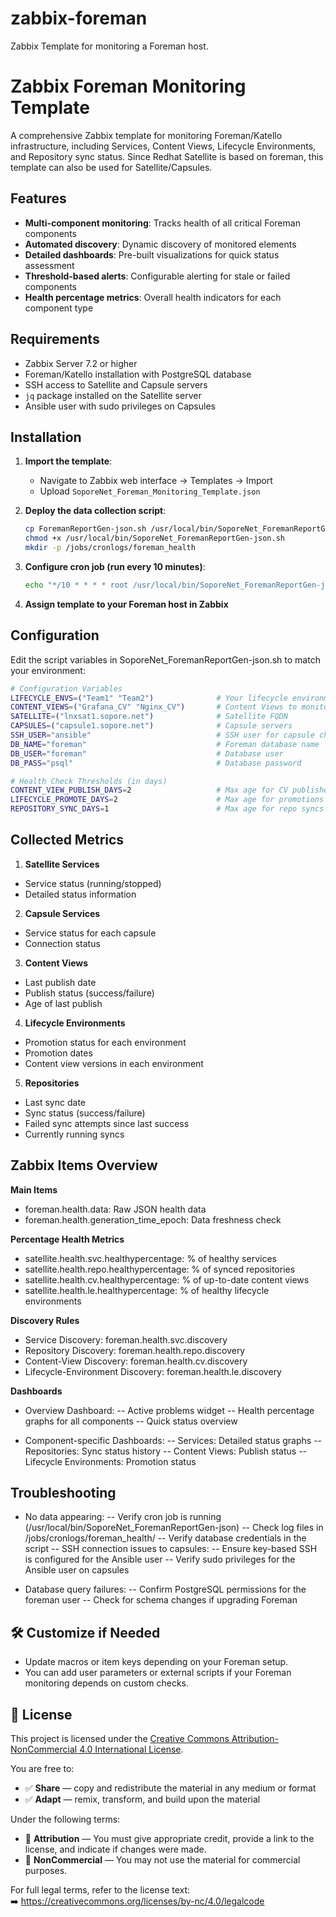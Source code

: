 # zabbix-foreman

Zabbix Template for monitoring a Foreman host.

# Zabbix Foreman Monitoring Template

A comprehensive Zabbix template for monitoring Foreman/Katello infrastructure, including Services, Content Views, Lifecycle Environments, and Repository sync status. Since Redhat Satellite is based on foreman, this template can also be used for Satellite/Capsules.

## Features

- **Multi-component monitoring**: Tracks health of all critical Foreman components
- **Automated discovery**: Dynamic discovery of monitored elements
- **Detailed dashboards**: Pre-built visualizations for quick status assessment
- **Threshold-based alerts**: Configurable alerting for stale or failed components
- **Health percentage metrics**: Overall health indicators for each component type

## Requirements

- Zabbix Server 7.2 or higher
- Foreman/Katello installation with PostgreSQL database
- SSH access to Satellite and Capsule servers
- `jq` package installed on the Satellite server
- Ansible user with sudo privileges on Capsules

## Installation

1. **Import the template**:
   - Navigate to Zabbix web interface → Templates → Import
   - Upload `SoporeNet_Foreman_Monitoring_Template.json`

2. **Deploy the data collection script**:
   ```bash
   cp ForemanReportGen-json.sh /usr/local/bin/SoporeNet_ForemanReportGen-json.sh
   chmod +x /usr/local/bin/SoporeNet_ForemanReportGen-json.sh
   mkdir -p /jobs/cronlogs/foreman_health
   ``` 
3. **Configure cron job (run every 10 minutes)**:
   ```bash
   echo "*/10 * * * * root /usr/local/bin/SoporeNet_ForemanReportGen-json" > /etc/cron.d/SoporeNet_ForemanReportGen-json
    ```
4. **Assign template to your Foreman host in Zabbix**

## Configuration

Edit the script variables in SoporeNet_ForemanReportGen-json.sh to match your environment:
   ```bash
   # Configuration Variables
   LIFECYCLE_ENVS=("Team1" "Team2")              # Your lifecycle environments
   CONTENT_VIEWS=("Grafana_CV" "Nginx_CV")       # Content Views to monitor
   SATELLITE=("lnxsat1.sopore.net")              # Satellite FQDN
   CAPSULES=("capsule1.sopore.net")              # Capsule servers
   SSH_USER="ansible"                            # SSH user for capsule checks
   DB_NAME="foreman"                             # Foreman database name
   DB_USER="foreman"                             # Database user
   DB_PASS="psql"                                # Database password

   # Health Check Thresholds (in days)
   CONTENT_VIEW_PUBLISH_DAYS=2                   # Max age for CV publishes
   LIFECYCLE_PROMOTE_DAYS=2                      # Max age for promotions
   REPOSITORY_SYNC_DAYS=1                        # Max age for repo syncs
   ```

## Collected Metrics

1. **Satellite Services**
- Service status (running/stopped)
- Detailed status information

2. **Capsule Services**
- Service status for each capsule
- Connection status

3. **Content Views**
- Last publish date
- Publish status (success/failure)
- Age of last publish

4. **Lifecycle Environments**
- Promotion status for each environment
- Promotion dates
- Content view versions in each environment

5. **Repositories**
- Last sync date
- Sync status (success/failure)
- Failed sync attempts since last success
- Currently running syncs

## Zabbix Items Overview

**Main Items**
- foreman.health.data: Raw JSON health data
- foreman.health.generation_time_epoch: Data freshness check

**Percentage Health Metrics**
- satellite.health.svc.healthypercentage: % of healthy services
- satellite.health.repo.healthypercentage: % of synced repositories
- satellite.health.cv.healthypercentage: % of up-to-date content views
- satellite.health.le.healthypercentage: % of healthy lifecycle environments

**Discovery Rules**
- Service Discovery: foreman.health.svc.discovery
- Repository Discovery: foreman.health.repo.discovery
- Content-View Discovery: foreman.health.cv.discovery
- Lifecycle-Environment Discovery: foreman.health.le.discovery

**Dashboards**
- Overview Dashboard:
-- Active problems widget
-- Health percentage graphs for all components
-- Quick status overview

- Component-specific Dashboards:
-- Services: Detailed status graphs
-- Repositories: Sync status history
-- Content Views: Publish status
-- Lifecycle Environments: Promotion status

## Troubleshooting

- No data appearing:
-- Verify cron job is running (/usr/local/bin/SoporeNet_ForemanReportGen-json)
-- Check log files in /jobs/cronlogs/foreman_health/
-- Verify database credentials in the script
-- SSH connection issues to capsules:
-- Ensure key-based SSH is configured for the Ansible user
-- Verify sudo privileges for the Ansible user on capsules

- Database query failures:
-- Confirm PostgreSQL permissions for the foreman user
-- Check for schema changes if upgrading Foreman


## 🛠️ Customize if Needed

- Update macros or item keys depending on your Foreman setup.
- You can add user parameters or external scripts if your Foreman monitoring depends on custom checks.

## 📄 License

This project is licensed under the [Creative Commons Attribution-NonCommercial 4.0 International License](https://creativecommons.org/licenses/by-nc/4.0/).

You are free to:

- ✅ **Share** — copy and redistribute the material in any medium or format  
- ✅ **Adapt** — remix, transform, and build upon the material  

Under the following terms:

- 📌 **Attribution** — You must give appropriate credit, provide a link to the license, and indicate if changes were made.  
- 🚫 **NonCommercial** — You may not use the material for commercial purposes.

For full legal terms, refer to the license text:  
➡️ https://creativecommons.org/licenses/by-nc/4.0/legalcode
